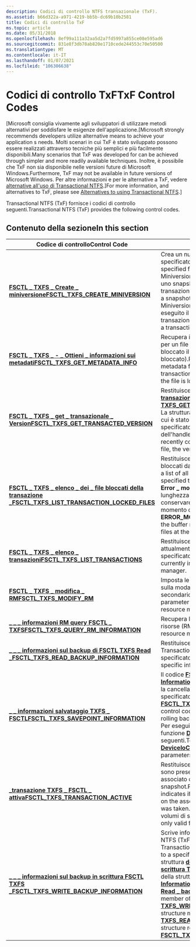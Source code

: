 ```yaml
---
description: Codici di controllo NTFS transazionale (TxF).
ms.assetid: b66d322a-a971-4219-bb5b-dc69b10b2581
title: Codici di controllo TxF
ms.topic: article
ms.date: 05/31/2018
ms.openlocfilehash: 8ef99a111a32aa5d2a7fd5997a855ce08e595ad6
ms.sourcegitcommit: 831e8f3db78ab820e1710cede244553c70e50500
ms.translationtype: MT
ms.contentlocale: it-IT
ms.lasthandoff: 01/07/2021
ms.locfileid: "106306638"
---
```

# <a name="txf-control-codes"></a><span data-ttu-id="2faed-103">Codici di controllo TxF</span><span class="sxs-lookup"><span data-stu-id="2faed-103">TxF Control Codes</span></span>

<span data-ttu-id="2faed-104">\[Microsoft consiglia vivamente agli sviluppatori di utilizzare metodi alternativi per soddisfare le esigenze dell'applicazione.</span><span class="sxs-lookup"><span data-stu-id="2faed-104">\[Microsoft strongly recommends developers utilize alternative means to achieve your application s needs.</span></span> <span data-ttu-id="2faed-105">Molti scenari in cui TxF è stato sviluppato possono essere realizzati attraverso tecniche più semplici e più facilmente disponibili.</span><span class="sxs-lookup"><span data-stu-id="2faed-105">Many scenarios that TxF was developed for can be achieved through simpler and more readily available techniques.</span></span> <span data-ttu-id="2faed-106">Inoltre, è possibile che TxF non sia disponibile nelle versioni future di Microsoft Windows.</span><span class="sxs-lookup"><span data-stu-id="2faed-106">Furthermore, TxF may not be available in future versions of Microsoft Windows.</span></span> <span data-ttu-id="2faed-107">Per altre informazioni e per le alternative a TxF, vedere [alternative all'uso di Transactional NTFS](deprecation-of-txf.md).\]</span><span class="sxs-lookup"><span data-stu-id="2faed-107">For more information, and alternatives to TxF, please see [Alternatives to using Transactional NTFS](deprecation-of-txf.md).\]</span></span>

<span data-ttu-id="2faed-108">Transactional NTFS (TxF) fornisce i codici di controllo seguenti.</span><span class="sxs-lookup"><span data-stu-id="2faed-108">Transactional NTFS (TxF) provides the following control codes.</span></span>

## <a name="in-this-section"></a><span data-ttu-id="2faed-109">Contenuto della sezione</span><span class="sxs-lookup"><span data-stu-id="2faed-109">In this section</span></span>



| <span data-ttu-id="2faed-110">Codice di controllo</span><span class="sxs-lookup"><span data-stu-id="2faed-110">Control Code</span></span>                                                                                                 | <span data-ttu-id="2faed-111">Descrizione</span><span class="sxs-lookup"><span data-stu-id="2faed-111">Description</span></span>                                                                                                                                                                                                                                                                                                                                                                                                                             |
|--------------------------------------------------------------------------------------------------------------|-----------------------------------------------------------------------------------------------------------------------------------------------------------------------------------------------------------------------------------------------------------------------------------------------------------------------------------------------------------------------------------------------------------------------------------------|
| [<span data-ttu-id="2faed-112">**FSCTL \_ TXFS \_ Create \_ miniversione**</span><span class="sxs-lookup"><span data-stu-id="2faed-112">**FSCTL\_TXFS\_CREATE\_MINIVERSION**</span></span>](/windows/win32/api/winioctl/ni-winioctl-fsctl_txfs_create_miniversion)<br/>                         | <span data-ttu-id="2faed-113">Crea un nuovo [miniversione](glossary.md) per il file specificato.</span><span class="sxs-lookup"><span data-stu-id="2faed-113">Creates a new [miniversion](glossary.md) for the specified file.</span></span> <br/> <span data-ttu-id="2faed-114">Miniversioni consentono di fare riferimento a uno snapshot del file durante una transazione.</span><span class="sxs-lookup"><span data-stu-id="2faed-114">Miniversions allow you to refer to a snapshot of the file during a transaction.</span></span> <span data-ttu-id="2faed-115">Miniversioni vengono eliminati quando viene eseguito il commit o il rollback di una transazione.</span><span class="sxs-lookup"><span data-stu-id="2faed-115">Miniversions are discarded when a transaction is committed or rolled back.</span></span><br/>                                                                                                                                                                      |
| [<span data-ttu-id="2faed-116">**FSCTL \_ TXFS \_ - \_ Ottieni \_ informazioni sui metadati**</span><span class="sxs-lookup"><span data-stu-id="2faed-116">**FSCTL\_TXFS\_GET\_METADATA\_INFO**</span></span>](/windows/win32/api/winioctl/ni-winioctl-fsctl_txfs_get_metadata_info)<br/>                          | <span data-ttu-id="2faed-117">Recupera i metadati transazionali NTFS (TxF) per un file e il **GUID** della transazione che ha bloccato il file specificato (se il file è bloccato).</span><span class="sxs-lookup"><span data-stu-id="2faed-117">Retrieves Transacted NTFS (TxF) metadata for a file and the **GUID** of the transaction that has locked the specified file (if the file is locked).</span></span> <br/>                                                                                                                                                                                                                                                                         |
| [<span data-ttu-id="2faed-118">**FSCTL \_ TXFS \_ get \_ transazionale \_ Version**</span><span class="sxs-lookup"><span data-stu-id="2faed-118">**FSCTL\_TXFS\_GET\_TRANSACTED\_VERSION**</span></span>](/windows/win32/api/winioctl/ni-winioctl-fsctl_txfs_get_transacted_version)<br/>                | <span data-ttu-id="2faed-119">Restituisce una struttura di [**\_ \_ \_ versione transazionale TXFS**](/windows/desktop/api/WinIoCtl/ns-winioctl-txfs_get_transacted_version) .</span><span class="sxs-lookup"><span data-stu-id="2faed-119">Returns a [**TXFS\_GET\_TRANSACTED\_VERSION**](/windows/desktop/api/WinIoCtl/ns-winioctl-txfs_get_transacted_version) structure.</span></span> <span data-ttu-id="2faed-120">La struttura identifica la versione più recente di cui è stato eseguito il commit del file specificato, il numero di versione dell'handle.</span><span class="sxs-lookup"><span data-stu-id="2faed-120">The structure identifies the most recently committed version of the specified file, the version number of the handle.</span></span> <br/>                                                                                                                                                                                                            |
| [<span data-ttu-id="2faed-121">**FSCTL \_ TXFS \_ elenco \_ dei \_ file bloccati della transazione \_**</span><span class="sxs-lookup"><span data-stu-id="2faed-121">**FSCTL\_TXFS\_LIST\_TRANSACTION\_LOCKED\_FILES**</span></span>](/windows/win32/api/winioctl/ni-winioctl-fsctl_txfs_list_transaction_locked_files)<br/> | <span data-ttu-id="2faed-122">Restituisce un elenco di tutti i file attualmente bloccati dalla transazione specificata.</span><span class="sxs-lookup"><span data-stu-id="2faed-122">Returns a list of all files currently locked by the specified transaction.</span></span> <span data-ttu-id="2faed-123">Se il valore restituito è **Error \_ more \_ Data**, viene restituita la lunghezza del buffer necessaria per conservare l'elenco completo dei file al momento della chiamata.</span><span class="sxs-lookup"><span data-stu-id="2faed-123">If the return value is **ERROR\_MORE\_DATA**, it returns the length of the buffer required to hold the complete list of files at the time of this call.</span></span><br/>                                                                                                                                                                                           |
| [<span data-ttu-id="2faed-124">**FSCTL \_ TXFS \_ elenco \_ transazioni**</span><span class="sxs-lookup"><span data-stu-id="2faed-124">**FSCTL\_TXFS\_LIST\_TRANSACTIONS**</span></span>](/windows/win32/api/winioctl/ni-winioctl-fsctl_txfs_list_transactions)<br/>                           | <span data-ttu-id="2faed-125">Restituisce un elenco di tutte le transazioni attualmente incluse nel gestore di risorse specificato.</span><span class="sxs-lookup"><span data-stu-id="2faed-125">Returns a list of all the transactions currently involved in the specified resource manager.</span></span><br/>                                                                                                                                                                                                                                                                                                                                 |
| [<span data-ttu-id="2faed-126">**FSCTL \_ TXFS \_ modifica \_ RM**</span><span class="sxs-lookup"><span data-stu-id="2faed-126">**FSCTL\_TXFS\_MODIFY\_RM**</span></span>](/windows/win32/api/winioctl/ni-winioctl-fsctl_txfs_modify_rm)<br/>                                           | <span data-ttu-id="2faed-127">Imposta le informazioni sul parametro di log e sulla modalità log per un gestore di risorse secondario (RM).</span><span class="sxs-lookup"><span data-stu-id="2faed-127">Sets the log mode and log parameter information for a secondary resource manager (RM).</span></span><br/>                                                                                                                                                                                                                                                                                                                                       |
| [<span data-ttu-id="2faed-128">**\_ \_ \_ informazioni RM query FSCTL \_ TXFS**</span><span class="sxs-lookup"><span data-stu-id="2faed-128">**FSCTL\_TXFS\_QUERY\_RM\_INFORMATION**</span></span>](/windows/win32/api/winioctl/ni-winioctl-fsctl_txfs_query_rm_information)<br/>                    | <span data-ttu-id="2faed-129">Recupera le informazioni per un gestore di risorse (RM).</span><span class="sxs-lookup"><span data-stu-id="2faed-129">Retrieves information for a resource manager (RM).</span></span><br/>                                                                                                                                                                                                                                                                                                                                                                           |
| [<span data-ttu-id="2faed-130">**\_ \_ \_ informazioni sul backup di FSCTL TXFS Read \_**</span><span class="sxs-lookup"><span data-stu-id="2faed-130">**FSCTL\_TXFS\_READ\_BACKUP\_INFORMATION**</span></span>](/windows/win32/api/winioctl/ni-winioctl-fsctl_txfs_read_backup_information)<br/>              | <span data-ttu-id="2faed-131">Restituisce informazioni specifiche di Transactional NTFS (TxF) per il file specificato.</span><span class="sxs-lookup"><span data-stu-id="2faed-131">Returns Transactional NTFS (TxF) specific information for the specified file.</span></span><br/>                                                                                                                                                                                                                                                                                                                                                |
| [<span data-ttu-id="2faed-132">**\_ \_ informazioni salvataggio TXFS \_ FSCTL**</span><span class="sxs-lookup"><span data-stu-id="2faed-132">**FSCTL\_TXFS\_SAVEPOINT\_INFORMATION**</span></span>](/windows/win32/api/winioctl/ni-winioctl-fsctl_txfs_savepoint_information)<br/>                   | <span data-ttu-id="2faed-133">Il codice [**FSCTL \_ TXFS \_ salvataggio \_ Information**](/windows/win32/api/winioctl/ni-winioctl-fsctl_txfs_savepoint_information) Control controlla l'impostazione, la cancellazione e il rollback al salvataggio specificato.</span><span class="sxs-lookup"><span data-stu-id="2faed-133">The [**FSCTL\_TXFS\_SAVEPOINT\_INFORMATION**](/windows/win32/api/winioctl/ni-winioctl-fsctl_txfs_savepoint_information) control code controls setting, clearing, and rolling back to the specified savepoint.</span></span><br/> <span data-ttu-id="2faed-134">Per eseguire questa operazione, chiamare la funzione [**DeviceIoControl**](/windows/desktop/api/ioapiset/nf-ioapiset-deviceiocontrol) con i parametri seguenti.</span><span class="sxs-lookup"><span data-stu-id="2faed-134">To perform this operation, call the [**DeviceIoControl**](/windows/desktop/api/ioapiset/nf-ioapiset-deviceiocontrol) function with the following parameters.</span></span><br/>                                                                                                                 |
| [<span data-ttu-id="2faed-135">**\_transazione TXFS \_ FSCTL \_ attiva**</span><span class="sxs-lookup"><span data-stu-id="2faed-135">**FSCTL\_TXFS\_TRANSACTION\_ACTIVE**</span></span>](/windows/win32/api/winioctl/ni-winioctl-fsctl_txfs_transaction_active)<br/>                         | <span data-ttu-id="2faed-136">Restituisce un valore booleano che indica se sono presenti transazioni attive nel volume associato quando è stato effettuato lo snapshot.</span><span class="sxs-lookup"><span data-stu-id="2faed-136">Returns a Boolean value that indicates if there were any transactions active on the associated volume when the snapshot was taken.</span></span> <span data-ttu-id="2faed-137">Questa chiamata è valida solo per i volumi di snapshot di sola lettura.</span><span class="sxs-lookup"><span data-stu-id="2faed-137">This call is only valid for read-only snapshot volumes.</span></span><br/>                                                                                                                                                                                                                                   |
| [<span data-ttu-id="2faed-138">**\_ \_ \_ informazioni sul backup in scrittura FSCTL TXFS \_**</span><span class="sxs-lookup"><span data-stu-id="2faed-138">**FSCTL\_TXFS\_WRITE\_BACKUP\_INFORMATION**</span></span>](/windows/win32/api/winioctl/ni-winioctl-fsctl_txfs_write_backup_information)<br/>            | <span data-ttu-id="2faed-139">Scrive informazioni specifiche transazionali NTFS (TxF) in un file specificato.</span><span class="sxs-lookup"><span data-stu-id="2faed-139">Writes Transactional NTFS (TxF) specific information to a specified file.</span></span> <span data-ttu-id="2faed-140">Il membro **buffer** della struttura [**delle \_ \_ \_ informazioni di backup di scrittura TXFS**](/windows/desktop/api/WinIoCtl/ns-winioctl-txfs_write_backup_information) deve essere il membro **buffer** della struttura [**TXFS \_ Read \_ backup \_ Information \_**](/windows/desktop/api/WinIoCtl/ns-winioctl-txfs_read_backup_information_out) restituita da [**FSCTL \_ TXFS \_ Read \_ backup \_ Information**](/windows/win32/api/winioctl/ni-winioctl-fsctl_txfs_read_backup_information).</span><span class="sxs-lookup"><span data-stu-id="2faed-140">The **Buffer** member of the [**TXFS\_WRITE\_BACKUP\_INFORMATION**](/windows/desktop/api/WinIoCtl/ns-winioctl-txfs_write_backup_information) structure must be the **Buffer** member of the [**TXFS\_READ\_BACKUP\_INFORMATION\_OUT**](/windows/desktop/api/WinIoCtl/ns-winioctl-txfs_read_backup_information_out) structure returned by [**FSCTL\_TXFS\_READ\_BACKUP\_INFORMATION**](/windows/win32/api/winioctl/ni-winioctl-fsctl_txfs_read_backup_information).</span></span><br/> |



 

 

